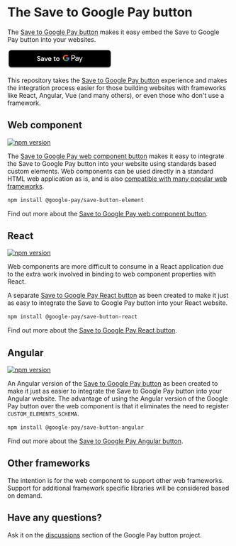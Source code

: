 # The Save to Google Pay button

The [Save to Google Pay button][save-to-google-pay] makes it easy embed the Save to Google Pay button into your
websites.

<img src="docs/images/save-to-google-pay-button.png" width="236" height="44" alt="Save to Google Pay" />

This repository takes the [Save to Google Pay button][save-to-google-pay] experience and makes the integration process
easier for those building websites with frameworks like React, Angular, Vue (and many others), or even those who don't
use a framework.

## Web component

[![npm version](https://badge.fury.io/js/%40google-pay%2Fsave-button-element.svg)][npm-element]

The [Save to Google Pay web component button][save-button-element] makes it easy to integrate the Save to Google Pay
button into your website using standards based custom elements. Web components can be used directly in a standard HTML
web application as is, and is also [compatible with many popular web frameworks][custom-elements-compatible].

```sh
npm install @google-pay/save-button-element
```

Find out more about the [Save to Google Pay web component button][save-button-element].

## React

[![npm version](https://badge.fury.io/js/%40google-pay%2Fsave-button-react.svg)][npm-react]

Web components are more difficult to consume in a React application due to the extra work involved in binding to web
component properties with React.

A separate [Save to Google Pay React button][save-button-react] as been created to make it just as easy to integrate the
Save to Google Pay button into your React website.

```sh
npm install @google-pay/save-button-react
```

Find out more about the [Save to Google Pay React button][save-button-react].

## Angular

[![npm version](https://badge.fury.io/js/%40google-pay%2Fsave-button-angular.svg)][npm-angular]

An Angular version of the [Save to Google Pay button][save-button-angular] as been created to make it just as easier to
integrate the Save to Google Pay button into your Angular website. The advantage of using the Angular version of the
Google Pay button over the web component is that it eliminates the need to register `CUSTOM_ELEMENTS_SCHEMA`.

```sh
npm install @google-pay/save-button-angular
```

Find out more about the [Save to Google Pay Angular button][save-button-angular].

## Other frameworks

The intention is for the web component to support other web frameworks. Support for additional framework specific
libraries will be considered based on demand.

## Have any questions?

Ask it on the [discussions](https://github.com/google-pay/save-to-google-pay-button/discussions) section of the Google
Pay button project.

[save-to-google-pay]: https://developers.google.com/pay/passes/reference/s2w-reference
[save-button-element]: src/save-button-element
[save-button-react]: src/save-button-react
[save-button-angular]: src/save-button-angular
[live-demo]: https://developers.google.com/pay/api/web/guides/resources/demos
[custom-elements-compatible]: https://custom-elements-everywhere.com/
[npm-element]: https://www.npmjs.com/package/@google-pay/save-button-element
[npm-react]: https://www.npmjs.com/package/@google-pay/save-button-react
[npm-angular]: https://www.npmjs.com/package/@google-pay/save-button-angular
